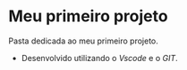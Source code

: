 # Meu primeiro projeto
Pasta dedicada ao meu primeiro projeto.
* Desenvolvido utilizando o _Vscode_ e o _GIT_.
